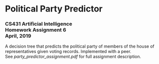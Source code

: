 # Political Party Predictor 
### CS431 Artificial Intelligence <br>Homework Assignment 6 <br>April, 2019

A decision tree that predicts the political party of members of the house of representatives given voting records. Implemented with a peer.  <br>See *party_predictor_assignment.pdf* for full assignment description. 

